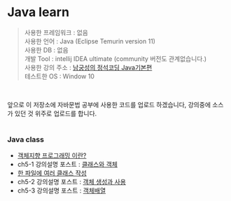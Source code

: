 # Java learn

>사용한 프레임워크 : 없음<br>
>사용한 언어 : Java (Eclipse Temurin version 11)<br>
>사용한 DB : 없음<br>
>개발 Tool : intellij IDEA ultimate (community 버전도 관계없습니다.)<br>
>사용한 강의 주소 : <a href="https://www.youtube.com/playlist?list=PLW2UjW795-f6xWA2_MUhEVgPauhGl3xIp">남궁성의 정석코딩 Java기본편</a><br>
>테스트한 OS : Window 10<br>
<br>

앞으로 이 저장소에 자바문법 공부에 사용한 코드를 업로드 하겠습니다, 강의중에 소스가 있던 것 위주로 업로드를 합니다.<br><br>

### Java class
  * <a href="https://juniorprogram.tistory.com/98">객체지향 프로그래밍 이란?</a>
  * ch5-1 강의설명 포스트 : <a href="https://juniorprogram.tistory.com/88">클래스와 객체</a>
  * <a href="https://juniorprogram.tistory.com/89">한 파일에 여러 클래스 작성</a>
  * ch5-2 강의설명 포스트 : <a href="https://juniorprogram.tistory.com/90">객체 생성과 사용</a>
  * ch5-3 강의설명 포스트 : <a href="https://juniorprogram.tistory.com/91">객체배열</a>
